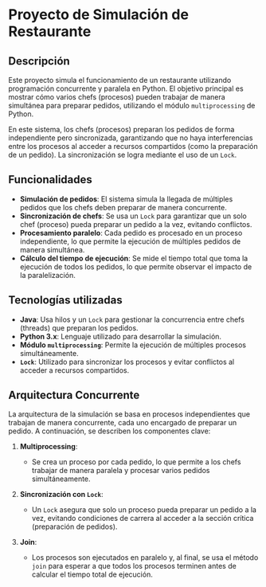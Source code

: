 # Proyecto de Simulación de Restaurante

## Descripción

Este proyecto simula el funcionamiento de un restaurante utilizando programación concurrente y paralela en Python. El objetivo principal es mostrar cómo varios chefs (procesos) pueden trabajar de manera simultánea para preparar pedidos, utilizando el módulo `multiprocessing` de Python.

En este sistema, los chefs (procesos) preparan los pedidos de forma independiente pero sincronizada, garantizando que no haya interferencias entre los procesos al acceder a recursos compartidos (como la preparación de un pedido). La sincronización se logra mediante el uso de un `Lock`.

## Funcionalidades

- **Simulación de pedidos**: El sistema simula la llegada de múltiples pedidos que los chefs deben preparar de manera concurrente.
- **Sincronización de chefs**: Se usa un `Lock` para garantizar que un solo chef (proceso) pueda preparar un pedido a la vez, evitando conflictos.
- **Procesamiento paralelo**: Cada pedido es procesado en un proceso independiente, lo que permite la ejecución de múltiples pedidos de manera simultánea.
- **Cálculo del tiempo de ejecución**: Se mide el tiempo total que toma la ejecución de todos los pedidos, lo que permite observar el impacto de la paralelización.

## Tecnologías utilizadas

- **Java**: Usa hilos y un `Lock` para gestionar la concurrencia entre chefs (threads) que preparan los pedidos.
- **Python 3.x**: Lenguaje utilizado para desarrollar la simulación.
- **Módulo `multiprocessing`**: Permite la ejecución de múltiples procesos simultáneamente.
- **`Lock`**: Utilizado para sincronizar los procesos y evitar conflictos al acceder a recursos compartidos.

## Arquitectura Concurrente

La arquitectura de la simulación se basa en procesos independientes que trabajan de manera concurrente, cada uno encargado de preparar un pedido. A continuación, se describen los componentes clave:

1. **Multiprocessing**:
   - Se crea un proceso por cada pedido, lo que permite a los chefs trabajar de manera paralela y procesar varios pedidos simultáneamente.
   
2. **Sincronización con `Lock`**:
   - Un `Lock` asegura que solo un proceso pueda preparar un pedido a la vez, evitando condiciones de carrera al acceder a la sección crítica (preparación de pedidos).
   
3. **Join**:
   - Los procesos son ejecutados en paralelo y, al final, se usa el método `join` para esperar a que todos los procesos terminen antes de calcular el tiempo total de ejecución.
